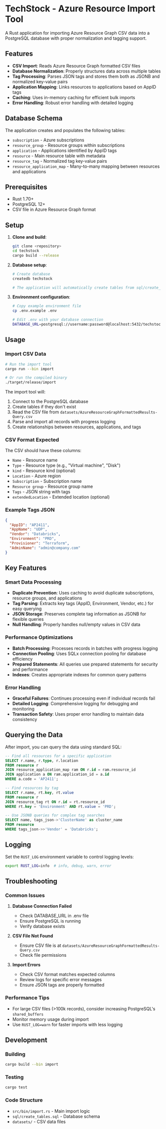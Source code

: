 # TechStock - Azure Resource Import Tool

A Rust application for importing Azure Resource Graph CSV data into a PostgreSQL database with proper normalization and tagging support.

## Features

- **CSV Import**: Reads Azure Resource Graph formatted CSV files
- **Database Normalization**: Properly structures data across multiple tables
- **Tag Processing**: Parses JSON tags and stores them both as JSONB and normalized key-value pairs
- **Application Mapping**: Links resources to applications based on AppID tags
- **Caching**: Uses in-memory caching for efficient bulk imports
- **Error Handling**: Robust error handling with detailed logging

## Database Schema

The application creates and populates the following tables:
- `subscription` - Azure subscriptions
- `resource_group` - Resource groups within subscriptions
- `application` - Applications identified by AppID tags
- `resource` - Main resource table with metadata
- `resource_tag` - Normalized tag key-value pairs
- `resource_application_map` - Many-to-many mapping between resources and applications

## Prerequisites

- Rust 1.70+ 
- PostgreSQL 12+
- CSV file in Azure Resource Graph format

## Setup

1. **Clone and build**:
   ```bash
   git clone <repository>
   cd techstock
   cargo build --release
   ```

2. **Database setup**:
   ```bash
   # Create database
   createdb techstock
   
   # The application will automatically create tables from sql/create_tables.sql
   ```

3. **Environment configuration**:
   ```bash
   # Copy example environment file
   cp .env.example .env
   
   # Edit .env with your database connection
   DATABASE_URL=postgresql://username:password@localhost:5432/techstock
   ```

## Usage

### Import CSV Data

```bash
# Run the import tool
cargo run --bin import

# Or run the compiled binary
./target/release/import
```

The import tool will:
1. Connect to the PostgreSQL database
2. Create tables if they don't exist
3. Read the CSV file from `datasets/AzureResourceGraphFormattedResults-Query.csv`
4. Parse and import all records with progress logging
5. Create relationships between resources, applications, and tags

### CSV Format Expected

The CSV should have these columns:
- `Name` - Resource name
- `Type` - Resource type (e.g., "Virtual machine", "Disk")
- `kind` - Resource kind (optional)
- `Location` - Azure region
- `Subscription` - Subscription name
- `Resource group` - Resource group name
- `Tags` - JSON string with tags
- `extendedLocation` - Extended location (optional)

### Example Tags JSON

```json
{
  "AppID": "AP2411",
  "AppName": "UDP", 
  "Vendor": "Databricks",
  "Environment": "PRD",
  "Provisioner": "Terraform",
  "AdminName": "admin@company.com"
}
```

## Key Features

### Smart Data Processing

- **Duplicate Prevention**: Uses caching to avoid duplicate subscriptions, resource groups, and applications
- **Tag Parsing**: Extracts key tags (AppID, Environment, Vendor, etc.) for easy querying
- **JSON Storage**: Preserves complete tag information as JSONB for flexible queries
- **Null Handling**: Properly handles null/empty values in CSV data

### Performance Optimizations

- **Batch Processing**: Processes records in batches with progress logging
- **Connection Pooling**: Uses SQLx connection pooling for database efficiency
- **Prepared Statements**: All queries use prepared statements for security and performance
- **Indexes**: Creates appropriate indexes for common query patterns

### Error Handling

- **Graceful Failures**: Continues processing even if individual records fail
- **Detailed Logging**: Comprehensive logging for debugging and monitoring
- **Transaction Safety**: Uses proper error handling to maintain data consistency

## Querying the Data

After import, you can query the data using standard SQL:

```sql
-- Find all resources for a specific application
SELECT r.name, r.type, r.location 
FROM resource r
JOIN resource_application_map ram ON r.id = ram.resource_id
JOIN application a ON ram.application_id = a.id
WHERE a.code = 'AP2411';

-- Find resources by tag
SELECT r.name, rt.key, rt.value
FROM resource r
JOIN resource_tag rt ON r.id = rt.resource_id
WHERE rt.key = 'Environment' AND rt.value = 'PRD';

-- Use JSONB queries for complex tag searches
SELECT name, tags_json->'ClusterName' as cluster_name
FROM resource 
WHERE tags_json->>'Vendor' = 'Databricks';
```

## Logging

Set the `RUST_LOG` environment variable to control logging levels:
```bash
export RUST_LOG=info  # info, debug, warn, error
```

## Troubleshooting

### Common Issues

1. **Database Connection Failed**
   - Check DATABASE_URL in .env file
   - Ensure PostgreSQL is running
   - Verify database exists

2. **CSV File Not Found**
   - Ensure CSV file is at `datasets/AzureResourceGraphFormattedResults-Query.csv`
   - Check file permissions

3. **Import Errors**
   - Check CSV format matches expected columns
   - Review logs for specific error messages
   - Ensure JSON tags are properly formatted

### Performance Tips

- For large CSV files (>100k records), consider increasing PostgreSQL's `shared_buffers`
- Monitor memory usage during import
- Use `RUST_LOG=warn` for faster imports with less logging

## Development

### Building
```bash
cargo build --bin import
```

### Testing
```bash
cargo test
```

### Code Structure
- `src/bin/import.rs` - Main import logic
- `sql/create_tables.sql` - Database schema
- `datasets/` - CSV data files

